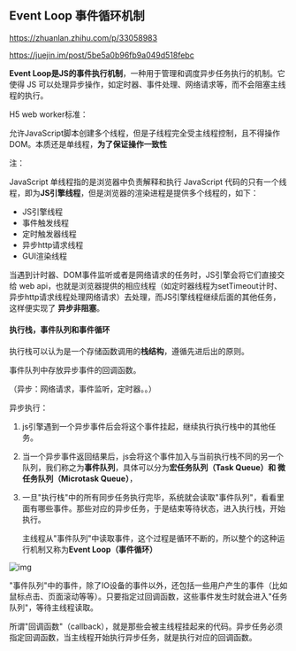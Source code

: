 ## Event Loop 事件循环机制

https://zhuanlan.zhihu.com/p/33058983

https://juejin.im/post/5be5a0b96fb9a049d518febc

**Event Loop是JS的事件执行机制**，一种用于管理和调度异步任务执行的机制。它使得 JS 可以处理异步操作，如定时器、事件处理、网络请求等，而不会阻塞主线程的执行。

H5 web worker标准：

允许JavaScript脚本创建多个线程，但是子线程完全受主线程控制，且不得操作DOM。本质还是单线程，**为了保证操作一致性**



注：

JavaScript 单线程指的是浏览器中负责解释和执行 JavaScript 代码的只有一个线程，即为**JS引擎线程**，但是浏览器的渲染进程是提供多个线程的，如下：

- JS引擎线程
- 事件触发线程
- 定时触发器线程
- 异步http请求线程
- GUI渲染线程

当遇到计时器、DOM事件监听或者是网络请求的任务时，JS引擎会将它们直接交给 web api，也就是浏览器提供的相应线程（如定时器线程为setTimeout计时、异步http请求线程处理网络请求）去处理，而JS引擎线程继续后面的其他任务，这样便实现了 **异步非阻塞**。



#### 执行栈，事件队列和事件循环

执行栈可以认为是一个存储函数调用的**栈结构**，遵循先进后出的原则。

事件队列中存放异步事件的回调函数。

（异步：网络请求，事件监听，定时器。。）

异步执行：

1. js引擎遇到一个异步事件后会将这个事件挂起，继续执行执行栈中的其他任务。

2. 当一个异步事件返回结果后，js会将这个事件加入与当前执行栈不同的另一个队列，我们称之为**事件队列**，具体可以分为**宏任务队列（Task Queue）和 微任务队列（Microtask Queue）**，

3. 一旦"执行栈"中的所有同步任务执行完毕，系统就会读取"事件队列"，看看里面有哪些事件。那些对应的异步任务，于是结束等待状态，进入执行栈，开始执行。

   主线程从"事件队列"中读取事件，这个过程是循环不断的，所以整个的这种运行机制又称为**Event Loop（事件循环）**

![img](https://pic4.zhimg.com/80/v2-da078fa3eadf3db4bf455904ae06f84b_hd.jpg)

"事件队列"中的事件，除了IO设备的事件以外，还包括一些用户产生的事件（比如鼠标点击、页面滚动等等）。只要指定过回调函数，这些事件发生时就会进入"任务队列"，等待主线程读取。

所谓"回调函数"（callback），就是那些会被主线程挂起来的代码。异步任务必须指定回调函数，当主线程开始执行异步任务，就是执行对应的回调函数。
